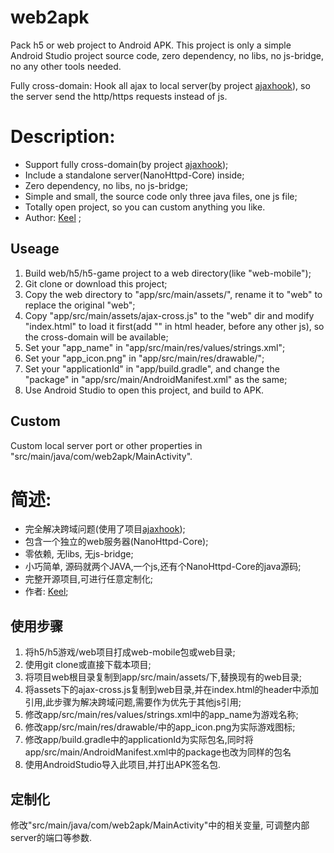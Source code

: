 # web2apk
Pack h5 or web project to Android APK. This project is only a simple Android Studio project source code, zero dependency, no libs, no js-bridge, no any other tools needed.

Fully cross-domain: Hook all ajax to local server(by project [ajaxhook](https://github.com/keel/ajaxhook)), so the server send the http/https requests instead of js.

# Description:
* Support fully cross-domain(by project [ajaxhook](https://github.com/keel/ajaxhook));
* Include a standalone server(NanoHttpd-Core) inside;
* Zero dependency, no libs, no js-bridge;
* Simple and small, the source code only three java files, one js file;
* Totally open project, so you can custom anything you like.
* Author: [Keel](https://github.com/keel) ;

## Useage
1. Build web/h5/h5-game project to a web directory(like "web-mobile");
2. Git clone or download this project;
3. Copy the web directory to "app/src/main/assets/", rename it to "web" to replace the original "web";
4. Copy "app/src/main/assets/ajax-cross.js" to the "web" dir and modify "index.html" to load it first(add "<script src="ajax-cross.js"></script>" in html header, before any other js), so the cross-domain will be available;
5. Set your "app_name" in "app/src/main/res/values/strings.xml";
6. Set your "app_icon.png" in "app/src/main/res/drawable/";
7. Set your "applicationId" in "app/build.gradle", and change the "package" in "app/src/main/AndroidManifest.xml" as the same;
8. Use Android Studio to open this project, and build to APK.

## Custom
Custom local server port or other properties in "src/main/java/com/web2apk/MainActivity".

# 简述:
* 完全解决跨域问题(使用了项目[ajaxhook](https://github.com/keel/ajaxhook));
* 包含一个独立的web服务器(NanoHttpd-Core);
* 零依赖, 无libs, 无js-bridge;
* 小巧简单, 源码就两个JAVA,一个js,还有个NanoHttpd-Core的java源码;
* 完整开源项目,可进行任意定制化;
* 作者: [Keel](https://github.com/keel);

## 使用步骤
1. 将h5/h5游戏/web项目打成web-mobile包或web目录;
2. 使用git clone或直接下载本项目;
3. 将项目web根目录复制到app/src/main/assets/下,替换现有的web目录;
4. 将assets下的ajax-cross.js复制到web目录,并在index.html的header中添加<script src="ajax-cross.js"></script>引用,此步骤为解决跨域问题,需要作为优先于其他js引用;
5. 修改app/src/main/res/values/strings.xml中的app_name为游戏名称;
6. 修改app/src/main/res/drawable/中的app_icon.png为实际游戏图标;
7. 修改app/build.gradle中的applicationId为实际包名,同时将app/src/main/AndroidManifest.xml中的package也改为同样的包名
8. 使用AndroidStudio导入此项目,并打出APK签名包.

## 定制化
修改"src/main/java/com/web2apk/MainActivity"中的相关变量, 可调整内部server的端口等参数.

